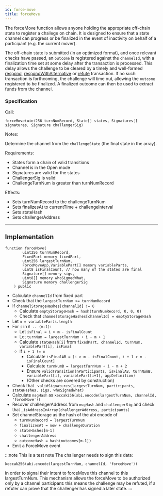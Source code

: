 ```yaml
---
id: force-move
title: forceMove
---
```


The forceMove function allows anyone holding the appropriate off-chain state to register a challege on chain. It is designed to ensure that a state channel can progress or be finalized in the event of inactivity on behalf of a participant (e.g. the current mover).

The off-chain state is submitted (in an optimized format), and once relevant checks have passed, an `outcome` is registered against the `channelId`, with a finalization time set at some delay after the transaction is processed. This delay allows the challenge to be cleared by a timely and well-formed [respond](./respond), [respondWithAlternative](./respond-with-alternative) or [refute](./refute) transaction. If no such transaction is forthcoming, the challenge will time out, allowing the `outcome` registered to be finalized. A finalized outcome can then be used to extract funds from the channel.

### Specification

Call:

`forceMove(uint256 turnNumRecord, State[] states, Signatures[] signatures, Signature challengerSig)`

Notes:

Determine the channel from the `challengeState` (the final state in the array).

Requirements:

- States form a chain of valid transitions
- Channel is in the Open mode
- Signatures are valid for the states
- ChallengerSig is valid
- ChallengeTurnNum is greater than turnNumRecord

Effects:

- Sets turnNumRecord to the challengeTurnNum
- Sets finalizesAt to currentTime + challengeInterval
- Sets stateHash
- Sets challengerAddress

---

## Implementation

```solidity
function forceMove(
        uint256 turnNumRecord,
        FixedPart memory fixedPart,
        uint256 largestTurnNum,
        ForceMoveApp.VariablePart[] memory variableParts,
        uint8 isFinalCount, // how many of the states are final
        Signature[] memory sigs,
        uint8[] memory whoSignedWhat,
        Signature memory challengerSig
    ) public
```

- Calculate `channelId` from fixed part
- Check that the `largestTurnNum >= turnNumRecord`
- If `channelStorageHashes[channelId] != 0`
  - Calculate `emptyStorageHash = hash(turnNumRecord, 0, 0, 0)`
  - Check that `channelStorageHashes[channelId] = emptyStorageHash`
- Let `m = variableParts.length`
- For `i` in `0 .. (m-1)`:
  - Let `isFinal = i > m - isFinalCount`
  - Let `turnNum = largestTurnNum + i - m + 1`
  - Calculate `stateHash[i]` from `fixedPart, channelId, turnNum, variablePart[i], isFinal`
  - If `i + 1 != m`
    - Calculate `isFinalAB = [i > m - isFinalCount, i + 1 > m - isFinalCount]`
    - Calculate `turnNumB = largestTurnNum + i - m + 2`
    - Ensure `validTransition(nParticipants, isFinalAB, turnNumB, variablePart[i], variablePart[i+1], appDefinition)`
    - (Other checks are covered by construction)
- Check that `_validSignatures(largestTurnNum, participants, stateHashes, sigs, whoSignedwhat)`
- Calculate `msgHash` as `keccak256(abi.encode(largestTurnNum, channelId, 'forceMove'))`
- Recover challengerAddress from `msgHash` and `challengerSig` and check that `_isAddressInArray(challengerAddress, participants)`
- Set channelStorage as the hash of the abi encode of
  - `turnNumRecord = largestTurnNum`
  - `finalizesAt = now + challengeDuration`
  - `stateHashes[m-1]`
  - `challengerAddress`
  - `outcomeHash = hash(outcomes[m-1])`
- Emit a ForceMove event

:::note This is a test note
The challenger needs to sign this data:

```
keccak256(abi.encode(largestTurnNum, channelId, 'forceMove'))
```

in order to signal their intent to forceMove this channel to this largestTurnNum. This mechanism allows the forceMove to be authorized only by a channel participant: this means the challenge may be refuted, if a refuter can prove that the challenger has signed a later state.
:::
